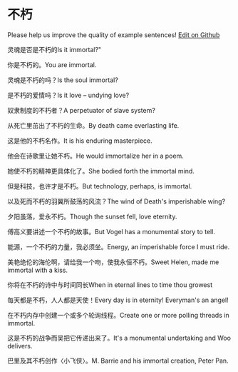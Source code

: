 # 不朽

Please help us improve the quality of example sentences! [Edit on Github](https://github.com/jiyushe/jiyu-example-sentence-source/blob/main/chinese/buxiu_1.md)

<p><span class="chinese">灵魂是否是不朽的</span><span class="english">Is it immortal?"</span></p>

<p><span class="chinese">你是不朽的。</span><span class="english">You are immortal.</span></p>

<p><span class="chinese">灵魂是不朽的吗？</span><span class="english">Is the soul immortal?</span></p>

<p><span class="chinese">是不朽的爱情吗？</span><span class="english">Is it love – undying love?</span></p>

<p><span class="chinese">奴隶制度的不朽者？</span><span class="english">A perpetuator of slave system?</span></p>

<p><span class="chinese">从死亡里茁出了不朽的生命。</span><span class="english">By death came everlasting life.</span></p>

<p><span class="chinese">这是他的不朽名作。</span><span class="english">It is his enduring masterpiece.</span></p>

<p><span class="chinese">他会在诗歌里让她不朽。</span><span class="english">He would immortalize her in a poem.</span></p>

<p><span class="chinese">她使不朽的精神更具体化了。</span><span class="english">She bodied forth the immortal mind.</span></p>

<p><span class="chinese">但是科技，也许才是不朽。</span><span class="english">But technology, perhaps, is immortal.</span></p>

<p><span class="chinese">以及死而不朽的羽翼所鼓荡的风流？</span><span class="english">The wind of Death's imperishable wing?</span></p>

<p><span class="chinese">夕阳虽落，爱永不朽。</span><span class="english">Though the sunset fell, love eternity.</span></p>

<p><span class="chinese">傅高义要讲述一个不朽的故事。</span><span class="english">But Vogel has a monumental story to tell.</span></p>

<p><span class="chinese">能源，一个不朽的力量，我必须坐。</span><span class="english">Energy, an imperishable force I must ride.</span></p>

<p><span class="chinese">美艳绝伦的海伦啊，请给我一个吻，使我永恒不朽。</span><span class="english">Sweet Helen, made me immortal with a kiss.</span></p>

<p><span class="chinese">你将在不朽的诗中与时间同长</span><span class="english">When in eternal lines to time thou growest</span></p>

<p><span class="chinese">每天都是不朽，人人都是天使！</span><span class="english">Every day is in eternity! Everyman's an angel!</span></p>

<p><span class="chinese">在不朽内存中创建一个或多个轮询线程。</span><span class="english">Create one or more polling threads in immortal.</span></p>

<p><span class="chinese">这是不朽的战争而吴把它传递出来了。</span><span class="english">It's a monumental undertaking and Woo delivers.</span></p>

<p><span class="chinese">巴里及其不朽创作〈小飞侠〉。</span><span class="english">M. Barrie and his immortal creation, Peter Pan.</span></p>

